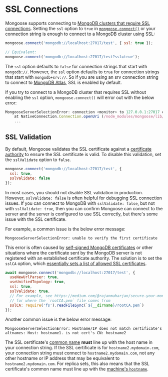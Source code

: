 # SSL Connections

Mongoose supports connecting to [MongoDB clusters that require SSL connections](https://docs.mongodb.com/manual/tutorial/configure-ssl/). Setting the `ssl` option to `true` in [`mongoose.connect()`](/docs/api/mongoose.html#mongoose_Mongoose-connect) or your connection string is enough to connect to a MongoDB cluster using SSL:

```javascript
mongoose.connect('mongodb://localhost:27017/test', { ssl: true });

// Equivalent:
mongoose.connect('mongodb://localhost:27017/test?ssl=true');
```

The `ssl` option defaults to `false` for connection strings that start with `mongodb://`. However,
the `ssl` option defaults to `true` for connection strings that start with `mongodb+srv://`. So if you are using an srv connection string to connect to [MongoDB Atlas](https://www.mongodb.com/cloud/atlas), SSL is enabled by default.

If you try to connect to a MongoDB cluster that requires SSL without enabling the `ssl` option, `mongoose.connect()`
will error out with the below error:

```javascript
MongooseServerSelectionError: connection <monitor> to 127.0.0.1:27017 closed
    at NativeConnection.Connection.openUri (/node_modules/mongoose/lib/connection.js:800:32)
    ...
```

## SSL Validation

By default, Mongoose validates the SSL certificate against a [certificate authority](https://en.wikipedia.org/wiki/Certificate_authority) to ensure the SSL certificate is valid. To disable this validation, set the `sslValidate` option
to `false`.

```javascript
mongoose.connect('mongodb://localhost:27017/test', {
  ssl: true,
  sslValidate: false
});
```

In most cases, you should not disable SSL validation in production. However, `sslValidate: false` is often helpful
for debugging SSL connection issues. If you can connect to MongoDB with `sslValidate: false`, but not with
`sslValidate: true`, then you can confirm Mongoose can connect to the server and the server is configured to use
SSL correctly, but there's some issue with the SSL certificate.

For example, a common issue is the below error message:

```
MongooseServerSelectionError: unable to verify the first certificate
```

This error is often caused by [self-signed MongoDB certificates](https://medium.com/@rajanmaharjan/secure-your-mongodb-connections-ssl-tls-92e2addb3c89) or other situations where the certificate sent by the MongoDB
server is not registered with an established certificate authority. The solution is to set the `sslCA` option, which
[essentially sets a list of allowed SSL certificates](https://mongodb.github.io/node-mongodb-native/2.1/tutorials/connect/ssl/).

```javascript
await mongoose.connect('mongodb://localhost:27017/test', {
  useNewUrlParser: true,
  useUnifiedTopology: true,
  ssl: true,
  sslValidate: true,
  // For example, see https://medium.com/@rajanmaharjan/secure-your-mongodb-connections-ssl-tls-92e2addb3c89
  // for where the `rootCA.pem` file comes from
  sslCA: require('fs').readFileSync(`${__dirname}/rootCA.pem`)
});
```

Another common issue is the below error message:

```
MongooseServerSelectionError: Hostname/IP does not match certificate's altnames: Host: hostname1. is not cert's CN: hostname2
```

The SSL certificate's [common name](https://knowledge.digicert.com/solution/SO7239.html) **must** line up with the host name
in your connection string. If the SSL certificate is for `hostname2.mydomain.com`, your connection string must connect to `hostname2.mydomain.com`, not any other hostname or IP address that may be equivalent to `hostname2.mydomain.com`. For replica sets, this also means that the SSL certificate's common name must line up with the [machine's `hostname`](/docs/connections.html#replicaset-hostnames).
